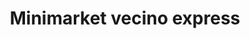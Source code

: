 ---
title: "Minimarket vecino express"
url: /rancagua/minimarket-vecino-express/
shop: Dorfladen
---